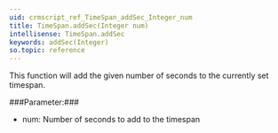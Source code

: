 ```yaml
---
uid: crmscript_ref_TimeSpan_addSec_Integer_num
title: TimeSpan.addSec(Integer num)
intellisense: TimeSpan.addSec
keywords: addSec(Integer)
so.topic: reference
---
```



This function will add the given number of seconds to the currently set timespan.




###Parameter:###


- num: Number of seconds to add to the timespan


